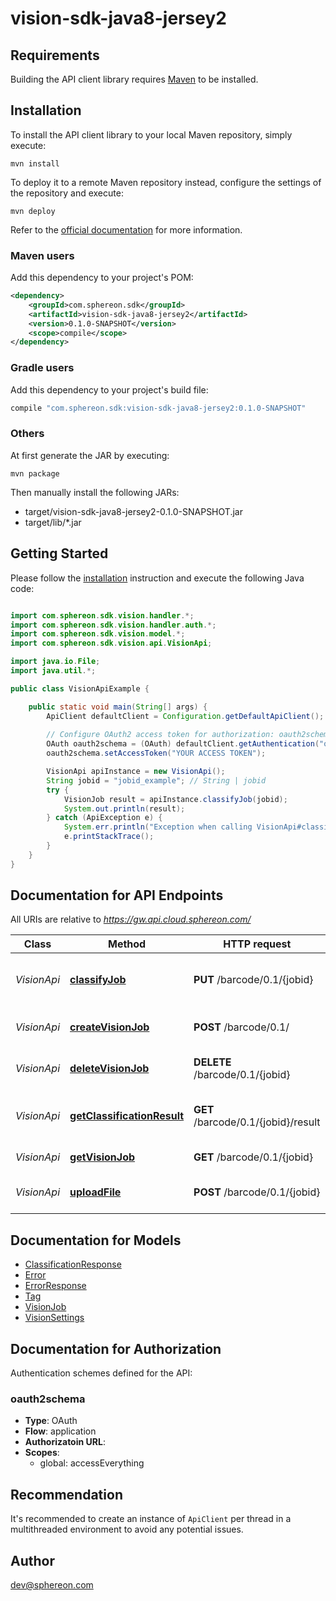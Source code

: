 # vision-sdk-java8-jersey2

## Requirements

Building the API client library requires [Maven](https://maven.apache.org/) to be installed.

## Installation

To install the API client library to your local Maven repository, simply execute:

```shell
mvn install
```

To deploy it to a remote Maven repository instead, configure the settings of the repository and execute:

```shell
mvn deploy
```

Refer to the [official documentation](https://maven.apache.org/plugins/maven-deploy-plugin/usage.html) for more information.

### Maven users

Add this dependency to your project's POM:

```xml
<dependency>
    <groupId>com.sphereon.sdk</groupId>
    <artifactId>vision-sdk-java8-jersey2</artifactId>
    <version>0.1.0-SNAPSHOT</version>
    <scope>compile</scope>
</dependency>
```

### Gradle users

Add this dependency to your project's build file:

```groovy
compile "com.sphereon.sdk:vision-sdk-java8-jersey2:0.1.0-SNAPSHOT"
```

### Others

At first generate the JAR by executing:

    mvn package

Then manually install the following JARs:

* target/vision-sdk-java8-jersey2-0.1.0-SNAPSHOT.jar
* target/lib/*.jar

## Getting Started

Please follow the [installation](#installation) instruction and execute the following Java code:

```java

import com.sphereon.sdk.vision.handler.*;
import com.sphereon.sdk.vision.handler.auth.*;
import com.sphereon.sdk.vision.model.*;
import com.sphereon.sdk.vision.api.VisionApi;

import java.io.File;
import java.util.*;

public class VisionApiExample {

    public static void main(String[] args) {
        ApiClient defaultClient = Configuration.getDefaultApiClient();
        
        // Configure OAuth2 access token for authorization: oauth2schema
        OAuth oauth2schema = (OAuth) defaultClient.getAuthentication("oauth2schema");
        oauth2schema.setAccessToken("YOUR ACCESS TOKEN");

        VisionApi apiInstance = new VisionApi();
        String jobid = "jobid_example"; // String | jobid
        try {
            VisionJob result = apiInstance.classifyJob(jobid);
            System.out.println(result);
        } catch (ApiException e) {
            System.err.println("Exception when calling VisionApi#classifyJob");
            e.printStackTrace();
        }
    }
}

```

## Documentation for API Endpoints

All URIs are relative to *https://gw.api.cloud.sphereon.com/*

Class | Method | HTTP request | Description
------------ | ------------- | ------------- | -------------
*VisionApi* | [**classifyJob**](docs/VisionApi.md#classifyJob) | **PUT** /barcode/0.1/{jobid} | Start classification of a vision job
*VisionApi* | [**createVisionJob**](docs/VisionApi.md#createVisionJob) | **POST** /barcode/0.1/ | Create a new vision job
*VisionApi* | [**deleteVisionJob**](docs/VisionApi.md#deleteVisionJob) | **DELETE** /barcode/0.1/{jobid} | Delete a vision job manually
*VisionApi* | [**getClassificationResult**](docs/VisionApi.md#getClassificationResult) | **GET** /barcode/0.1/{jobid}/result | Get classification response of a vision job
*VisionApi* | [**getVisionJob**](docs/VisionApi.md#getVisionJob) | **GET** /barcode/0.1/{jobid} | Get a vision job
*VisionApi* | [**uploadFile**](docs/VisionApi.md#uploadFile) | **POST** /barcode/0.1/{jobid} | Upload an image for a vision job


## Documentation for Models

 - [ClassificationResponse](docs/ClassificationResponse.md)
 - [Error](docs/Error.md)
 - [ErrorResponse](docs/ErrorResponse.md)
 - [Tag](docs/Tag.md)
 - [VisionJob](docs/VisionJob.md)
 - [VisionSettings](docs/VisionSettings.md)


## Documentation for Authorization

Authentication schemes defined for the API:
### oauth2schema

- **Type**: OAuth
- **Flow**: application
- **Authorizatoin URL**: 
- **Scopes**: 
  - global: accessEverything


## Recommendation

It's recommended to create an instance of `ApiClient` per thread in a multithreaded environment to avoid any potential issues.

## Author

dev@sphereon.com

